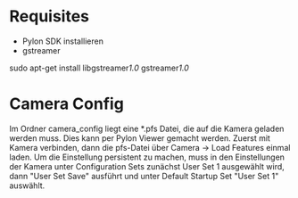 # Requisites

- Pylon SDK installieren 
- gstreamer 

sudo apt-get install libgstreamer*1.0* gstreamer*1.0*

# Camera Config

Im Ordner camera_config liegt eine *.pfs Datei, die auf die Kamera geladen werden muss. Dies kann per Pylon Viewer gemacht werden. Zuerst mit Kamera verbinden, dann die pfs-Datei über Camera -> Load Features einmal laden. Um die Einstellung persistent zu machen, muss in den Einstellungen der Kamera unter Configuration Sets zunächst User Set 1 ausgewählt wird, dann "User Set Save" ausführt und unter Default Startup Set "User Set 1" auswählt. 